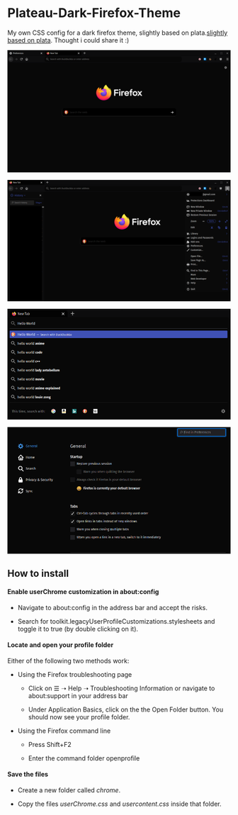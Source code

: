 # Plateau-Dark-Firefox-Theme

My own CSS config for a dark firefox theme, slightly based on plata.[slightly based on plata](https://gitlab.com/tista500/plata-theme). Thought i could share it :)

![](Pictures/Firefox1.png)

![](Pictures/Firefox2.png)

![](Pictures/Firefox3.png)

![](Pictures/Firefox4.png)

## How to install

#### Enable userChrome customization in about:config

- Navigate to about:config in the address bar and accept the risks.

- Search for toolkit.legacyUserProfileCustomizations.stylesheets and toggle it to true (by double clicking on it).

#### Locate and open your profile folder

Either of the following two methods work:

- Using the Firefox troubleshooting page
  
  - Click on ☰ ➝ Help ➝ Troubleshooting Information or navigate to about:support in your address bar
  
  - Under Application Basics, click on the the Open Folder button. You should now see your profile folder.

- Using the Firefox command line
  
  - Press Shift+F2
  
  - Enter the command folder openprofile

#### Save the files

- Create a new folder called _chrome_.

- Copy the files _userChrome.css_ and _usercontent.css_ inside that folder.
